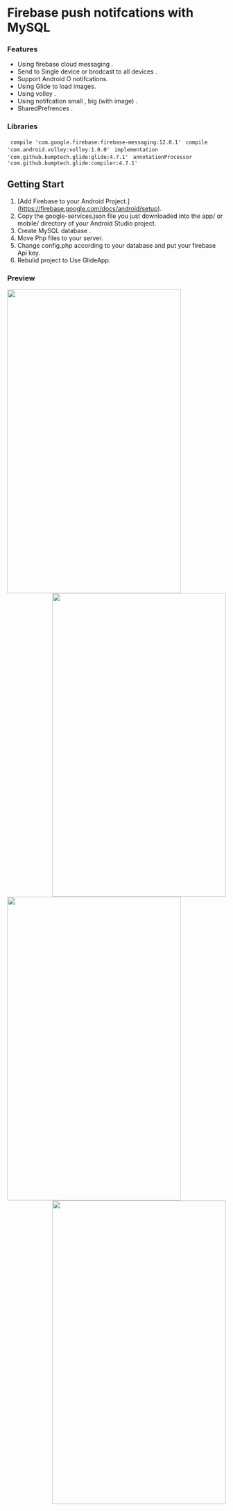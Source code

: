 # Firebase push notifcations with MySQL

### Features 
- Using firebase cloud messaging  .
- Send to Single device or brodcast to all devices .
- Support Android O notifcations.
- Using Glide to load images.
- Using volley .
- Using notifcation small , big (with image) .
- SharedPrefrences .


### Libraries 
` compile 'com.google.firebase:firebase-messaging:12.0.1'`
` compile 'com.android.volley:volley:1.0.0'`
` implementation 'com.github.bumptech.glide:glide:4.7.1'`
`  annotationProcessor 'com.github.bumptech.glide:compiler:4.7.1' `

## Getting Start

1. [Add Firebase to your Android Project.] (https://firebase.google.com/docs/android/setup).
2. Copy the google-services.json file you just downloaded into the app/ or mobile/ directory of your Android Studio project.
3. Create MySQL database .
4. Move Php files to your server.
5. Change config.php according to your database and put your firebase Api key.
6. Rebulid project to Use GlideApp.

### Preview

<img align="left" src="https://user-images.githubusercontent.com/22775697/38676237-0f7b931a-3e63-11e8-85f4-6dae736c10bb.png" width="400" height="700">
 <img align="right" src="https://user-images.githubusercontent.com/22775697/38676238-0faad134-3e63-11e8-99fa-db8ba6a524af.png" width="400" height="700">
 <img align="left" src="https://user-images.githubusercontent.com/22775697/38676240-0fdbc924-3e63-11e8-941b-b2a085a7fa3e.png" width="400" height="700">
<img align="right" src="https://user-images.githubusercontent.com/22775697/38676242-100ce46e-3e63-11e8-81cd-a82e90f91d02.png" width="400" height="700">

